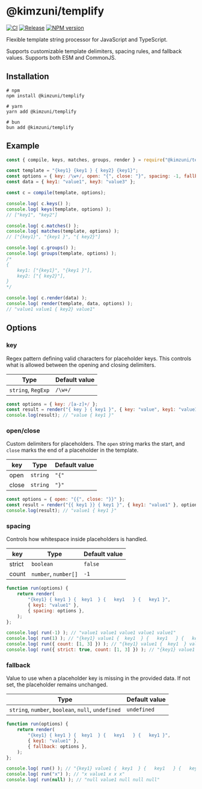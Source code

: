 # @kimzuni/templify

[![CI](https://github.com/kimzuni-labs/templify/actions/workflows/ci.yml/badge.svg)](https://github.com/kimzuni-labs/templify/actions/workflows/ci.yml)
[![Release](https://github.com/kimzuni-labs/templify/actions/workflows/release.yml/badge.svg)](https://github.com/kimzuni-labs/templify/actions/workflows/release.yml)
[![NPM version](https://img.shields.io/npm/v/@kimzuni/templify.svg)](https://www.npmjs.com/package/@kimzuni/templify)

Flexible template string processor for JavaScript and TypeScript.

Supports customizable template delimiters, spacing rules, and fallback values.
Supports both ESM and CommonJS.



## Installation

```shell
# npm
npm install @kimzuni/templify

# yarn
yarn add @kimzuni/templify

# bun
bun add @kimzuni/templify
```



## Example

```javascript
const { compile, keys, matches, groups, render } = require("@kimzuni/templify");

const template = "{key1} {key1 } { key2} {key1}";
const options = { key: /\w+/, open: "{", close: "}", spacing: -1, fallback: undefined };
const data = { key1: "value1", key3: "value3" };

const c = compile(template, options);

console.log( c.keys() );
console.log( keys(template, options) );
// ["key1", "key2"]

console.log( c.matches() );
console.log( matches(template, options) );
// ["{key1}", "{key1 }", "{ key2}"]

console.log( c.groups() );
console.log( groups(template, options) );
/*
{
	key1: ["{key1}", "{key1 }"],
	key2: ["{ key2}"],
}
*/

console.log( c.render(data) );
console.log( render(template, data, options) );
// "value1 value1 { key2} value1"
```



## Options

### key

Regex pattern defining valid characters for placeholder keys.
This controls what is allowed between the opening and closing delimiters.

| Type               | Default value |
|--------------------|---------------|
| `string`, `RegExp` | `/\w+/`       |

```javascript
const options = { key: /[a-z]+/ };
const result = render("{ key } { key1 }", { key: "value", key1: "value1" }, options);
console.log(result); // "value { key1 }"
```

### open/close

Custom delimiters for placeholders.
The `open` string marks the start, and `close` marks the end of a placeholder in the template.

| key   | Type     | Default value |
|-------|----------|---------------|
| open  | `string` | `"{"`         |
| close | `string` | `"}"`         |

```javascript
const options = { open: "{{", close: "}}" };
const result = render("{{ key1 }} { key1 }", { key1: "value1" }, options);
console.log(result); // "value1 { key1 }"
```

### spacing

Controls how whitespace inside placeholders is handled.

| key    | Type                 | Default value |
|--------|----------------------|---------------|
| strict | `boolean`            | `false`       |
| count  | `number`, `number[]` | `-1`          |

```javascript
function run(options) {
	return render(
		"{key1} { key1 } {  key1  } {   key1   } {   key1 }",
		{ key1: "value1" },
		{ spacing: options },
	);
};

console.log( run(-1) ); // "value1 value1 value1 value1 value1"
console.log( run(1) ); // "{key1} value1 {  key1  } {   key1   } {   key1 }"
console.log( run({ count: [1, 3] }) ); // "{key1} value1 {  key1  } value1 value1"
console.log( run({ strict: true, count: [1, 3] }) ); // "{key1} value1 {  key1  } value1 {   key1 }"
```

### fallback

Value to use when a placeholder key is missing in the provided data.
If not set, the placeholder remains unchanged.

| Type                                               | Default value |
|----------------------------------------------------|---------------|
| `string`, `number`, `boolean`, `null`, `undefined` | `undefined`   |

```javascript
function run(options) {
	return render(
		"{key1} { key1 } {  key1  } {   key1   } {   key1 }",
		{ key1: "value1" },
		{ fallback: options },
	);
};

console.log( run() ); // "{key1} value1 {  key1  } {   key1   } {   key1 }"
console.log( run("x") ); // "x value1 x x x"
console.log( run(null) ); // "null value1 null null null"
```
